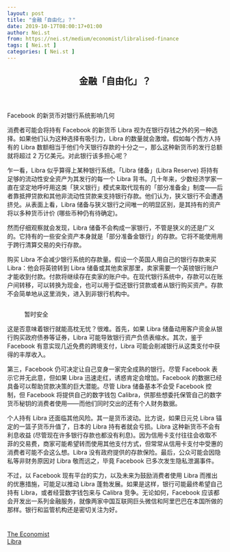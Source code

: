 ```yaml
---
layout: post
title: "金融「自由化」？"
date: 2019-10-17T08:00:17+01:00
author: Nei.st
from: https://nei.st/medium/economist/libralised-finance
tags: [ Nei.st ]
categories: [ Nei.st ]
---
```


<article class="post-276 post type-post status-publish format-standard hentry category-economist tag-libra" id="post-276">
 <header class="page-header medium Archives">
  <div class="page-header__image">
  </div>
  <div class="page-header__content">
   <h1 class="page-title text-align-center">
    金融「自由化」？
   </h1>
  </div>
 </header>
 <div class="entry-content aesop-entry-content" id="post-276-content">
  <link as="font" crossorigin="anonymous" href="//cdn.jsdelivr.net/gh/0nd1jyU39XQ/_/glyph/font-face/0uIzqoZjSuJfvSBnvgXTcApMtcVhMcpr.woff" rel="preload" type="font/woff"/>
  <link as="font" crossorigin="anonymous" href="//cdn.jsdelivr.net/gh/0nd1jyU39XQ/_/glyph/font-face/1sTnSLZWDKucPX6SAk.woff" rel="preload" type="font/woff"/>
  <p class="blog-post__description">
   Facebook 的新货币对银行系统影响几何
  </p>
  <span id="more-276">
  </span>
  <div class="navigation__primary-inner">
   <a class="economist__link-logo" href="//nei.st/medium/economist">
   </a>
  </div>
  <p>
   消费者可能会将持有 Facebook 的新货币 Libra 视为在银行存钱之外的另一种选择。如果他们认为这种选择有吸引力，Libra 的数量就会激增。假如每个西方人持有的 Libra 数额相当于他们今天银行存款的十分之一，那么这种新货币的发行总额就将超过 2 万亿美元。对此银行该多担心呢？
  </p>
  <p>
   乍一看，Libra 似乎算得上某种银行系统。「Libra 储备」(Libra Reserve) 将持有足够的流动性安全资产为其发行的每一个 Libra 背书。几十年来，少数经济学家一直在坚定地呼吁用这类「狭义银行」模式来取代现有的「部分准备金」制度——后者靠抵押贷款和其他非流动性贷款来支持银行存款。他们认为，狭义银行不会遭遇挤兑。从表面上看，Libra 储备与狭义银行之间唯一的明显区别，是其持有的资产将以多种货币计价 (哪些币种仍有待确定)。
  </p>
  <p>
   然而仔细观察就会发现，Libra 储备不会构成一家银行，不管是狭义的还是广义的。它持有的一些安全资产本身就是「部分准备金银行」的存款。它将不能使用用于跨行清算交易的央行存款。
  </p>
  <p>
   购买 Libra 不会减少银行系统的存款量。假设一个英国人用自己的银行存款来买 Libra：他会将英镑转到 Libra 储备或其他卖家那里，卖家需要一个英镑银行账户才能收到付款。付款将继续存在卖家的账户中。在现代银行系统中，存款可以在账户间转移，可以转换为现金，也可以用于偿还银行贷款或者从银行购买资产。存款不会简单地从这里消失，进入到非银行机构中。
  </p>
  <div class="container img component-image">
   <div class="aspectRatioPlaceholder">
    <div class="progressiveMedia" data-height="720" data-width="1280">
     <img alt="" class="progressiveMedia-image lazyload" data-src="https://cdn.jsdelivr.net/gh/0nd1jyU39XQ/_/img/1/e52bf525ly1g4mjqjf0jsj20zk0k0dkq.jpg" id="zoom-default" src="https://cdn.jsdelivr.net/gh/0nd1jyU39XQ/_/img/1/e52bf525ly1g4mjqjf0jsj20zk0k0dkq.jpg"/>
    </div>
   </div>
   <div class="aesop-image-component">
    <figure class="aesop-image-component-image aesop-component-align-center aesop-image-component-caption-left">
     <figcaption class="aesop-image-component-caption">
      <p class="aesop-cap-description">
       暂时安全
      </p>
      <p class="aesop-cap-cred">
      </p>
     </figcaption>
    </figure>
   </div>
  </div>
  <p>
   这是否意味着银行就能高枕无忧？很难。首先，如果 Libra 储备动用客户资金从银行购买政府债券等证券，Libra 可能导致银行资产负债表缩水。其次，鉴于 Facebook 有意实现几近免费的跨境支付，Libra 可能会削减银行从这类支付中获得的丰厚收入。
  </p>
  <div class="code-block code-block-1" style="margin: 8px 0; clear: both;">
   <div class="container ads_KbHEVhh8Rw">
    <div class="card card--blog post-sidebar">
     <div class="card-body">
      <div class="logo_ngcontent-kty-0">
      </div>
      <div class="iframe-blocker U6XAMK63Vh00WqvF2BacIQ">
       <div class="background-h60B">
       </div>
       <div class="WumZiPCS4MeMw4pxQ">
       </div>
      </div>
     </div>
     <div class="card-footer">
      <div class="card-footer-wrapper" layout="row bottom-left">
      </div>
     </div>
    </div>
   </div>
  </div>
  <p>
   第三，Facebook 仍可决定让自己变身一家完全成熟的银行。尽管 Facebook 表示它并无此意，但如果 Libra 迅速走红，诱惑肯定会增加。Facebook 的数据已经具备可以帮助贷款决策的巨大潜能。尽管 Libra 储备基本不会受 Facebook 控制，但 Facebook 将提供自己的数字钱包 Calibra，供那些想委托保管自己的数字货币秘钥的消费者使用——而他们同时交出的还有个人财务数据。
  </p>
  <p>
   个人持有 Libra 还面临其他风险。其一是货币波动。比方说，如果日元兑 Libra 锚定的一篮子货币升值了，日本的 Libra 持有者就会亏损。Libra 这种新货币不会有利息收益 (尽管现在许多银行存款也都没有利息)。因为信用卡支付往往会收取不菲的交易费，商家可能希望转而使用其他支付方式，但常常从信用卡支付中受惠的消费者可能不会这么想。Libra 没有政府提供的存款保险。最后，公众可能会因隐私等非财务原因对 Libra 敬而远之，毕竟 Facebook 已多次发生隐私泄漏事件。
  </p>
  <p>
   不过，以 Facebook 现有平台的实力，以及未来为鼓励消费者使用 Libra 而推出的优惠措施，可能足以推动 Libra 蓬勃发展。如果是这样，银行可能最终希望自己持有 Libra，或者经营数字钱包来与 Calibra 竞争。无论如何，Facebook 应该都会开发出一系列金融服务，就像两家中国互联网巨头微信和阿里巴巴在本国所做的那样。银行和监管机构还是密切关注为好。
  </p>
  <div class="container ag ah">
   <div class="fe n el">
    <a class="dt du bn bo bp bq br bs bt bu dv dw bx by dx dy" href="https://nei.st/medium/economist?source=https://www.economist.com/business/2019/06/20/what-facebooks-new-currency-means-for-the-banking-system">
     <div class="c ff fg ag ah fh el fi fj ce fk fl fm fn fo fp fq fr fs ft fu">
      <div class="bs em en eo ep eq fv ah fw fg ag bm eu fx q fy fz p ac">
      </div>
     </div>
    </a>
   </div>
  </div>
  <div class="code-block code-block-2" style="margin: 8px 0; clear: both;">
   <br/>
   <div class="container ads_KbHEVhh8Rw">
    <div class="card card--blog post-sidebar">
     <div class="card-body">
      <div class="logo_ngcontent-kty-0">
      </div>
      <div class="iframe-blocker U6XAMK63Vh00WqvF2BacIQ">
       <div class="background-h60B">
       </div>
       <div class="WumZiPCS4MeMw4pxQ">
       </div>
      </div>
     </div>
     <div class="card-footer">
      <div class="card-footer-wrapper" layout="row bottom-left">
      </div>
     </div>
    </div>
   </div>
  </div>
 </div>
 <footer class="entry-footer">
  <div class="categories icon-link">
   <a href="https://nei.st/category/medium/economist" rel="category tag">
    The Economist
   </a>
  </div>
  <div class="tags icon-link">
   <a href="https://nei.st/tag/libra" rel="tag">
    Libra
   </a>
  </div>
 </footer>
</article>

